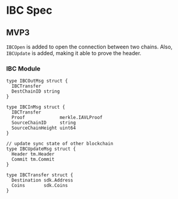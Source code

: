 # IBC Spec

## MVP3

`IBCOpen` is added to open the connection between two chains. Also, `IBCUpdate` is added, making it able to prove the header.

### IBC Module

```golang
type IBCOutMsg struct {
  IBCTransfer
  DestChainID string
}

type IBCInMsg struct {
  IBCTransfer
  Proof             merkle.IAVLProof
  SourceChainID     string
  SourceChainHeight uint64
}

// update sync state of other blockchain
type IBCUpdateMsg struct {
  Header tm.Header
  Commit tm.Commit
}

type IBCTransfer struct {
  Destination sdk.Address
  Coins       sdk.Coins
}
```

